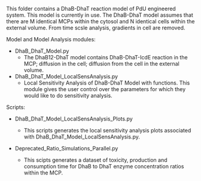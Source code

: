 This folder contains a DhaB-DhaT reaction model of PdU engineered system. This model is currently in use. The DhaB-DhaT model assumes that there  are M identical MCPs within the cytosol and N identical cells within the external volume. From time scsle analysis, gradients in cell are removed.

Model and Model Analysis modules:
* DhaB_DhaT_Model.py
	- The DhaB12-DhaT model contains DhaB-DhaT-IcdE reaction in the MCP; diffusion in the cell; diffusion from the cell in the external volume.
* DhaB_DhaT_Model_LocalSensAnalysis.py
	- Local Sensitivity Analysis of DhaB-DhaT Model with functions. This module gives the user control over the parameters for which they would like to do sensitivity analysis.

Scripts: 
* DhaB_DhaT_Model_LocalSensAnalysis_Plots.py
	- This scripts generates the local sensitivity analysis plots associated with DhaB_DhaT_Model_LocalSensAnalysis.py.

* Deprecated_Ratio_Simulations_Parallel.py
	- This scipts generates a dataset of toxicity, production and consumption time for DhaB to DhaT enzyme concentration ratios within the MCP.
